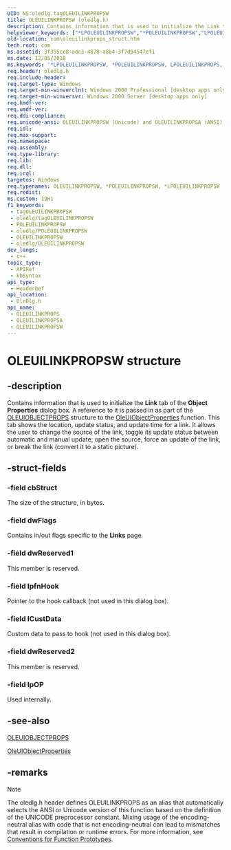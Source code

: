 ```yaml
---
UID: NS:oledlg.tagOLEUILINKPROPSW
title: OLEUILINKPROPSW (oledlg.h)
description: Contains information that is used to initialize the Link tab of the Object Properties dialog box. (Unicode)
helpviewer_keywords: ["*LPOLEUILINKPROPSW","*POLEUILINKPROPSW","LPOLEUILINKPROPS","LPOLEUILINKPROPS structure pointer [COM]","OLEUILINKPROPS","OLEUILINKPROPS structure [COM]","OLEUILINKPROPSA","OLEUILINKPROPSW","POLEUILINKPROPS","POLEUILINKPROPS structure pointer [COM]","_ole_OLEUILINKPROPS","com.oleuilinkprops_struct","oledlg/LPOLEUILINKPROPS","oledlg/OLEUILINKPROPS","oledlg/OLEUILINKPROPSA","oledlg/OLEUILINKPROPSW","oledlg/POLEUILINKPROPS"]
old-location: com\oleuilinkprops_struct.htm
tech.root: com
ms.assetid: 3f355ce8-adc3-4878-a8b4-3f7d94547ef1
ms.date: 12/05/2018
ms.keywords: '*LPOLEUILINKPROPSW, *POLEUILINKPROPSW, LPOLEUILINKPROPS, LPOLEUILINKPROPS structure pointer [COM], OLEUILINKPROPS, OLEUILINKPROPS structure [COM], OLEUILINKPROPSA, OLEUILINKPROPSW, POLEUILINKPROPS, POLEUILINKPROPS structure pointer [COM], _ole_OLEUILINKPROPS, com.oleuilinkprops_struct, oledlg/LPOLEUILINKPROPS, oledlg/OLEUILINKPROPS, oledlg/OLEUILINKPROPSA, oledlg/OLEUILINKPROPSW, oledlg/POLEUILINKPROPS'
req.header: oledlg.h
req.include-header: 
req.target-type: Windows
req.target-min-winverclnt: Windows 2000 Professional [desktop apps only]
req.target-min-winversvr: Windows 2000 Server [desktop apps only]
req.kmdf-ver: 
req.umdf-ver: 
req.ddi-compliance: 
req.unicode-ansi: OLEUILINKPROPSW (Unicode) and OLEUILINKPROPSA (ANSI)
req.idl: 
req.max-support: 
req.namespace: 
req.assembly: 
req.type-library: 
req.lib: 
req.dll: 
req.irql: 
targetos: Windows
req.typenames: OLEUILINKPROPSW, *POLEUILINKPROPSW, *LPOLEUILINKPROPSW
req.redist: 
ms.custom: 19H1
f1_keywords:
 - tagOLEUILINKPROPSW
 - oledlg/tagOLEUILINKPROPSW
 - POLEUILINKPROPSW
 - oledlg/POLEUILINKPROPSW
 - OLEUILINKPROPSW
 - oledlg/OLEUILINKPROPSW
dev_langs:
 - c++
topic_type:
 - APIRef
 - kbSyntax
api_type:
 - HeaderDef
api_location:
 - OleDlg.h
api_name:
 - OLEUILINKPROPS
 - OLEUILINKPROPSA
 - OLEUILINKPROPSW
---
```


# OLEUILINKPROPSW structure


## -description

Contains information that is used to initialize the <b>Link</b> tab of the <b>Object Properties</b> dialog box. A reference to it is passed in as part of the <a href="/windows/desktop/api/oledlg/ns-oledlg-oleuiobjectpropsa">OLEUIOBJECTPROPS</a> structure to the <a href="/windows/desktop/api/oledlg/nf-oledlg-oleuiobjectpropertiesa">OleUIObjectProperties</a> function. This tab shows the location, update status, and update time for a link. It allows the user to change the source of the link, toggle its update status between automatic and manual update, open the source, force an update of the link, or break the link (convert it to a static picture).

## -struct-fields

### -field cbStruct

The size of the structure, in bytes.

### -field dwFlags

Contains in/out flags specific to the <b>Links</b> page.

### -field dwReserved1

This member is reserved.

### -field lpfnHook

Pointer to the hook callback (not used in this dialog box).

### -field lCustData

Custom data to pass to hook (not used in this dialog box).

### -field dwReserved2

This member is reserved.

### -field lpOP

Used internally.

## -see-also

<a href="/windows/desktop/api/oledlg/ns-oledlg-oleuiobjectpropsa">OLEUIOBJECTPROPS</a>



<a href="/windows/desktop/api/oledlg/nf-oledlg-oleuiobjectpropertiesa">OleUIObjectProperties</a>

## -remarks

> [!NOTE]
> The oledlg.h header defines OLEUILINKPROPS as an alias that automatically selects the ANSI or Unicode version of this function based on the definition of the UNICODE preprocessor constant. Mixing usage of the encoding-neutral alias with code that is not encoding-neutral can lead to mismatches that result in compilation or runtime errors. For more information, see [Conventions for Function Prototypes](/windows/win32/intl/conventions-for-function-prototypes).
